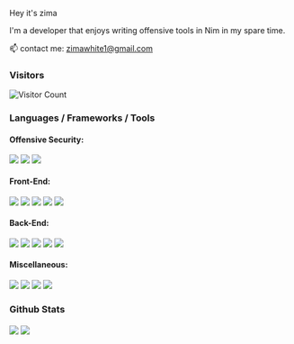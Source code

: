 
Hey it's zima

I'm a developer that enjoys writing offensive tools in Nim in my spare time.

📫 contact me: zimawhite1@gmail.com

### Visitors
![Visitor Count](https://profile-counter.glitch.me/zimawhit3/count.svg)

### Languages / Frameworks / Tools

#### Offensive Security:   
![](https://img.shields.io/badge/C-00599C?style=for-the-badge&logo=c&logoColor=white)
![](https://img.shields.io/badge/-Ghidra-informational?style=for-the-badge&color=black)
![](https://img.shields.io/badge/-Nim-informational?style=for-the-badge&logo=nim&color=black)

#### Front-End:  
![](https://img.shields.io/badge/Electron-2B2E3A?style=for-the-badge&logo=electron&logoColor=9FEAF9&C)
![](https://img.shields.io/badge/TypeScript-007ACC?style=for-the-badge&logo=typescript&logoColor=white)
![](https://img.shields.io/badge/Vite-B73BFE?style=for-the-badge&logo=vite&logoColor=FFD62E)
![](https://img.shields.io/badge/Vue.js-35495E?style=for-the-badge&logo=vuedotjs&logoColor=4FC08D)
![](https://img.shields.io/badge/Yarn-2C8EBB?style=for-the-badge&logo=yarn&logoColor=white)

#### Back-End:   
![](https://img.shields.io/badge/Docker-2CA5E0?style=for-the-badge&logo=docker&logoColor=white)
![](https://img.shields.io/badge/JWT-000000?style=for-the-badge&logo=JSON%20web%20tokens&logoColor=white)
![](https://img.shields.io/badge/Nginx-009639?style=for-the-badge&logo=nginx&logoColor=white)
![](https://img.shields.io/badge/redis-%23DD0031.svg?&style=for-the-badge&logo=redis&logoColor=white)
![](https://img.shields.io/badge/SQLite-07405E?style=for-the-badge&logo=sqlite&logoColor=white)

#### Miscellaneous:    
![](https://img.shields.io/badge/-Bash-informational?style=for-the-badge&logo=gnu-bash&logoColor=green&color=black)
![](https://img.shields.io/badge/Linux-FCC624?style=for-the-badge&logo=linux&logoColor=black)
![](https://img.shields.io/badge/VSCodium-0078D4?style=for-the-badge&logo=visual%20studio%20code&logoColor=white)
![](https://img.shields.io/badge/Windows-0078D6?style=for-the-badge&logo=windows&logoColor=white)

### Github Stats
<a>
  <img align="center" src="https://github-readme-stats.vercel.app/api?username=zimawhit3&show_icons=true&theme=dark" />
</a>
<a>
  <img align="center" src="https://github-readme-stats.vercel.app/api/top-langs/?username=zimawhit3&layout=compact&show_icons=true&theme=dark" />
</a>

